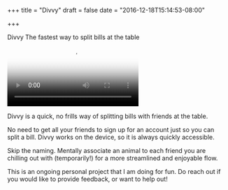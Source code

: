 +++
title = "Divvy"
draft = false
date = "2016-12-18T15:14:53-08:00"

+++

<div class="article-header">
    <span class="title">Divvy</span>
    <span class="byline">The fastest way to split bills at the table</span>
</div>

<video controls poster='/assets/divvy-poster.jpg'>  
   <source type='video/mp4' src='/assets/divvy.mp4' media='(min-device-pixel-ratio:2), (-webkit-min-device-pixel-ratio:2), (min--moz-device-pixel-ratio:2), (-o-min-device-pixel-ratio:2)'> 
  <!--  <source type='video/mp4' src='/assets/splitbill/splitbill.mp4' media='(max-device-pixel-ratio:1), (-webkit-max-device-pixel-ratio:1), (max--moz-device-pixel-ratio:1), (-o-max-device-pixel-ratio:1)'>  -->
</video>



Divvy is a quick, no frills way of splitting bills with friends at the table. 

No need to get all your friends to sign up for an account just so you can split a bill. Divvy works on the device, so it is always quickly accessible.

Skip the naming. Mentally associate an animal to each friend you are chilling out with (temporarily!) for a more streamlined and enjoyable flow.

This is an ongoing personal project that I am doing for fun. Do reach out if you would like to provide feedback, or want to help out!





